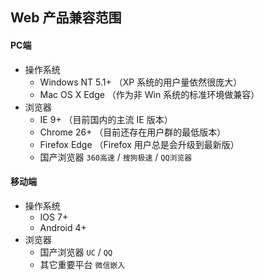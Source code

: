 ## Web 产品兼容范围

#### PC端
* 操作系统
  * Windows NT 5.1+ （XP 系统的用户量依然很庞大）
  * Mac OS X Edge （作为非 Win 系统的标准环境做兼容）
* 浏览器
  * IE 9+ （目前国内的主流 IE 版本）
  * Chrome 26+ （目前还存在用户群的最低版本）
  * Firefox Edge （Firefox 用户总是会升级到最新版）
  * 国产浏览器 `360高速` / `搜狗极速` / `QQ浏览器`

#### 移动端
* 操作系统
  * IOS 7+
  * Android 4+ 
* 浏览器
  * 国产浏览器 `UC` / `QQ`
  * 其它重要平台 `微信嵌入`
